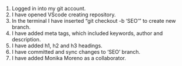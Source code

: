 1.	Logged in into my git account.
2.	I have opened VScode creating repository.
3.	In the terminal I have inserted “git checkout -b ‘SEO’” to create new branch. 
4.	I have added meta tags, which included keywords, author and description.
5.	I have added h1, h2 and h3 headings.
6.	I have committed and sync changes to ‘SEO’ branch.
7.	I have added Monika Moreno as a collaborator.
